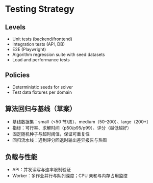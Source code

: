 # Testing Strategy

## Levels

- Unit tests (backend/frontend)
- Integration tests (API, DB)
- E2E (Playwright)
- Algorithm regression suite with seed datasets
- Load and performance tests

## Policies

- Deterministic seeds for solver
- Test data fixtures per domain

## 算法回归与基线（草案）

- 基线数据集：small（<50 节/周）、medium（50–200）、large（200+）
- 指标：可行率、求解时间（p50/p95/p99）、评分（越低越好）
- 固定随机种子与超时阈值，保证可重复性
- 回归流水线：遇到评分回退时输出差异报告与热图

## 负载与性能

- API：并发读写与速率限制验证
- Worker：多作业并行与队列深度；CPU 亲和与内存占用监控
